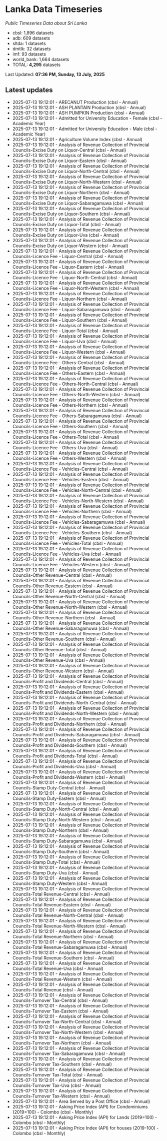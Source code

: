 # Lanka Data Timeseries
*Public Timeseries Data about Sri Lanka*

* cbsl: 1,896 datasets
* adb: 609 datasets
* sltda: 1 datasets
* dmtlk: 32 datasets
* imf: 93 datasets
* world_bank: 1,664 datasets
* TOTAL: **4,295** datasets

Last Updated: **07:36 PM, Sunday, 13 July, 2025**

## Latest updates

* 2025-07-13 19:12:01 - ARECANUT Production (cbsl - Annual)
* 2025-07-13 19:12:01 - ASH PLANTAIN Production (cbsl - Annual)
* 2025-07-13 19:12:01 - ASH PUMPKIN Production (cbsl - Annual)
* 2025-07-13 19:12:01 - Admitted for University Education - Female (cbsl - Academic Year)
* 2025-07-13 19:12:01 - Admitted for University Education - Male (cbsl - Academic Year)
* 2025-07-13 19:12:01 - Agriculture Volume Index (cbsl - Annual)
* 2025-07-13 19:12:01 - Analysis of Revenue Collection of Provincial Councils-Excise Duty on Liquor-Central (cbsl - Annual)
* 2025-07-13 19:12:01 - Analysis of Revenue Collection of Provincial Councils-Excise Duty on Liquor-Eastern (cbsl - Annual)
* 2025-07-13 19:12:01 - Analysis of Revenue Collection of Provincial Councils-Excise Duty on Liquor-North-Central (cbsl - Annual)
* 2025-07-13 19:12:01 - Analysis of Revenue Collection of Provincial Councils-Excise Duty on Liquor-North-Western (cbsl - Annual)
* 2025-07-13 19:12:01 - Analysis of Revenue Collection of Provincial Councils-Excise Duty on Liquor-Northern (cbsl - Annual)
* 2025-07-13 19:12:01 - Analysis of Revenue Collection of Provincial Councils-Excise Duty on Liquor-Sabaragamuwa (cbsl - Annual)
* 2025-07-13 19:12:01 - Analysis of Revenue Collection of Provincial Councils-Excise Duty on Liquor-Southern (cbsl - Annual)
* 2025-07-13 19:12:01 - Analysis of Revenue Collection of Provincial Councils-Excise Duty on Liquor-Total (cbsl - Annual)
* 2025-07-13 19:12:01 - Analysis of Revenue Collection of Provincial Councils-Excise Duty on Liquor-Uva (cbsl - Annual)
* 2025-07-13 19:12:01 - Analysis of Revenue Collection of Provincial Councils-Excise Duty on Liquor-Western (cbsl - Annual)
* 2025-07-13 19:12:01 - Analysis of Revenue Collection of Provincial Councils-Licence Fee - Liquor-Central (cbsl - Annual)
* 2025-07-13 19:12:01 - Analysis of Revenue Collection of Provincial Councils-Licence Fee - Liquor-Eastern (cbsl - Annual)
* 2025-07-13 19:12:01 - Analysis of Revenue Collection of Provincial Councils-Licence Fee - Liquor-North-Central (cbsl - Annual)
* 2025-07-13 19:12:01 - Analysis of Revenue Collection of Provincial Councils-Licence Fee - Liquor-North-Western (cbsl - Annual)
* 2025-07-13 19:12:01 - Analysis of Revenue Collection of Provincial Councils-Licence Fee - Liquor-Northern (cbsl - Annual)
* 2025-07-13 19:12:01 - Analysis of Revenue Collection of Provincial Councils-Licence Fee - Liquor-Sabaragamuwa (cbsl - Annual)
* 2025-07-13 19:12:01 - Analysis of Revenue Collection of Provincial Councils-Licence Fee - Liquor-Southern (cbsl - Annual)
* 2025-07-13 19:12:01 - Analysis of Revenue Collection of Provincial Councils-Licence Fee - Liquor-Total (cbsl - Annual)
* 2025-07-13 19:12:01 - Analysis of Revenue Collection of Provincial Councils-Licence Fee - Liquor-Uva (cbsl - Annual)
* 2025-07-13 19:12:01 - Analysis of Revenue Collection of Provincial Councils-Licence Fee - Liquor-Western (cbsl - Annual)
* 2025-07-13 19:12:01 - Analysis of Revenue Collection of Provincial Councils-Licence Fee - Others-Central (cbsl - Annual)
* 2025-07-13 19:12:01 - Analysis of Revenue Collection of Provincial Councils-Licence Fee - Others-Eastern (cbsl - Annual)
* 2025-07-13 19:12:01 - Analysis of Revenue Collection of Provincial Councils-Licence Fee - Others-North-Central (cbsl - Annual)
* 2025-07-13 19:12:01 - Analysis of Revenue Collection of Provincial Councils-Licence Fee - Others-North-Western (cbsl - Annual)
* 2025-07-13 19:12:01 - Analysis of Revenue Collection of Provincial Councils-Licence Fee - Others-Northern (cbsl - Annual)
* 2025-07-13 19:12:01 - Analysis of Revenue Collection of Provincial Councils-Licence Fee - Others-Sabaragamuwa (cbsl - Annual)
* 2025-07-13 19:12:01 - Analysis of Revenue Collection of Provincial Councils-Licence Fee - Others-Southern (cbsl - Annual)
* 2025-07-13 19:12:01 - Analysis of Revenue Collection of Provincial Councils-Licence Fee - Others-Total (cbsl - Annual)
* 2025-07-13 19:12:01 - Analysis of Revenue Collection of Provincial Councils-Licence Fee - Others-Uva (cbsl - Annual)
* 2025-07-13 19:12:01 - Analysis of Revenue Collection of Provincial Councils-Licence Fee - Others-Western (cbsl - Annual)
* 2025-07-13 19:12:01 - Analysis of Revenue Collection of Provincial Councils-Licence Fee - Vehicles-Central (cbsl - Annual)
* 2025-07-13 19:12:01 - Analysis of Revenue Collection of Provincial Councils-Licence Fee - Vehicles-Eastern (cbsl - Annual)
* 2025-07-13 19:12:01 - Analysis of Revenue Collection of Provincial Councils-Licence Fee - Vehicles-North-Central (cbsl - Annual)
* 2025-07-13 19:12:01 - Analysis of Revenue Collection of Provincial Councils-Licence Fee - Vehicles-North-Western (cbsl - Annual)
* 2025-07-13 19:12:01 - Analysis of Revenue Collection of Provincial Councils-Licence Fee - Vehicles-Northern (cbsl - Annual)
* 2025-07-13 19:12:01 - Analysis of Revenue Collection of Provincial Councils-Licence Fee - Vehicles-Sabaragamuwa (cbsl - Annual)
* 2025-07-13 19:12:01 - Analysis of Revenue Collection of Provincial Councils-Licence Fee - Vehicles-Southern (cbsl - Annual)
* 2025-07-13 19:12:01 - Analysis of Revenue Collection of Provincial Councils-Licence Fee - Vehicles-Total (cbsl - Annual)
* 2025-07-13 19:12:01 - Analysis of Revenue Collection of Provincial Councils-Licence Fee - Vehicles-Uva (cbsl - Annual)
* 2025-07-13 19:12:01 - Analysis of Revenue Collection of Provincial Councils-Licence Fee - Vehicles-Western (cbsl - Annual)
* 2025-07-13 19:12:01 - Analysis of Revenue Collection of Provincial Councils-Other Revenue-Central (cbsl - Annual)
* 2025-07-13 19:12:01 - Analysis of Revenue Collection of Provincial Councils-Other Revenue-Eastern (cbsl - Annual)
* 2025-07-13 19:12:01 - Analysis of Revenue Collection of Provincial Councils-Other Revenue-North-Central (cbsl - Annual)
* 2025-07-13 19:12:01 - Analysis of Revenue Collection of Provincial Councils-Other Revenue-North-Western (cbsl - Annual)
* 2025-07-13 19:12:01 - Analysis of Revenue Collection of Provincial Councils-Other Revenue-Northern (cbsl - Annual)
* 2025-07-13 19:12:01 - Analysis of Revenue Collection of Provincial Councils-Other Revenue-Sabaragamuwa (cbsl - Annual)
* 2025-07-13 19:12:01 - Analysis of Revenue Collection of Provincial Councils-Other Revenue-Southern (cbsl - Annual)
* 2025-07-13 19:12:01 - Analysis of Revenue Collection of Provincial Councils-Other Revenue-Total (cbsl - Annual)
* 2025-07-13 19:12:01 - Analysis of Revenue Collection of Provincial Councils-Other Revenue-Uva (cbsl - Annual)
* 2025-07-13 19:12:01 - Analysis of Revenue Collection of Provincial Councils-Other Revenue-Western (cbsl - Annual)
* 2025-07-13 19:12:01 - Analysis of Revenue Collection of Provincial Councils-Profit and Dividends-Central (cbsl - Annual)
* 2025-07-13 19:12:01 - Analysis of Revenue Collection of Provincial Councils-Profit and Dividends-Eastern (cbsl - Annual)
* 2025-07-13 19:12:01 - Analysis of Revenue Collection of Provincial Councils-Profit and Dividends-North-Central (cbsl - Annual)
* 2025-07-13 19:12:01 - Analysis of Revenue Collection of Provincial Councils-Profit and Dividends-North-Western (cbsl - Annual)
* 2025-07-13 19:12:01 - Analysis of Revenue Collection of Provincial Councils-Profit and Dividends-Northern (cbsl - Annual)
* 2025-07-13 19:12:01 - Analysis of Revenue Collection of Provincial Councils-Profit and Dividends-Sabaragamuwa (cbsl - Annual)
* 2025-07-13 19:12:01 - Analysis of Revenue Collection of Provincial Councils-Profit and Dividends-Southern (cbsl - Annual)
* 2025-07-13 19:12:01 - Analysis of Revenue Collection of Provincial Councils-Profit and Dividends-Total (cbsl - Annual)
* 2025-07-13 19:12:01 - Analysis of Revenue Collection of Provincial Councils-Profit and Dividends-Uva (cbsl - Annual)
* 2025-07-13 19:12:01 - Analysis of Revenue Collection of Provincial Councils-Profit and Dividends-Western (cbsl - Annual)
* 2025-07-13 19:12:01 - Analysis of Revenue Collection of Provincial Councils-Stamp Duty-Central (cbsl - Annual)
* 2025-07-13 19:12:01 - Analysis of Revenue Collection of Provincial Councils-Stamp Duty-Eastern (cbsl - Annual)
* 2025-07-13 19:12:01 - Analysis of Revenue Collection of Provincial Councils-Stamp Duty-North-Central (cbsl - Annual)
* 2025-07-13 19:12:01 - Analysis of Revenue Collection of Provincial Councils-Stamp Duty-North-Western (cbsl - Annual)
* 2025-07-13 19:12:01 - Analysis of Revenue Collection of Provincial Councils-Stamp Duty-Northern (cbsl - Annual)
* 2025-07-13 19:12:01 - Analysis of Revenue Collection of Provincial Councils-Stamp Duty-Sabaragamuwa (cbsl - Annual)
* 2025-07-13 19:12:01 - Analysis of Revenue Collection of Provincial Councils-Stamp Duty-Southern (cbsl - Annual)
* 2025-07-13 19:12:01 - Analysis of Revenue Collection of Provincial Councils-Stamp Duty-Total (cbsl - Annual)
* 2025-07-13 19:12:01 - Analysis of Revenue Collection of Provincial Councils-Stamp Duty-Uva (cbsl - Annual)
* 2025-07-13 19:12:01 - Analysis of Revenue Collection of Provincial Councils-Stamp Duty-Western (cbsl - Annual)
* 2025-07-13 19:12:01 - Analysis of Revenue Collection of Provincial Councils-Total Revenue-Central (cbsl - Annual)
* 2025-07-13 19:12:01 - Analysis of Revenue Collection of Provincial Councils-Total Revenue-Eastern (cbsl - Annual)
* 2025-07-13 19:12:01 - Analysis of Revenue Collection of Provincial Councils-Total Revenue-North-Central (cbsl - Annual)
* 2025-07-13 19:12:01 - Analysis of Revenue Collection of Provincial Councils-Total Revenue-North-Western (cbsl - Annual)
* 2025-07-13 19:12:01 - Analysis of Revenue Collection of Provincial Councils-Total Revenue-Northern (cbsl - Annual)
* 2025-07-13 19:12:01 - Analysis of Revenue Collection of Provincial Councils-Total Revenue-Sabaragamuwa (cbsl - Annual)
* 2025-07-13 19:12:01 - Analysis of Revenue Collection of Provincial Councils-Total Revenue-Southern (cbsl - Annual)
* 2025-07-13 19:12:01 - Analysis of Revenue Collection of Provincial Councils-Total Revenue-Uva (cbsl - Annual)
* 2025-07-13 19:12:01 - Analysis of Revenue Collection of Provincial Councils-Total Revenue-Western (cbsl - Annual)
* 2025-07-13 19:12:01 - Analysis of Revenue Collection of Provincial Councils-Total Revenue (cbsl - Annual)
* 2025-07-13 19:12:01 - Analysis of Revenue Collection of Provincial Councils-Turnover Tax-Central (cbsl - Annual)
* 2025-07-13 19:12:01 - Analysis of Revenue Collection of Provincial Councils-Turnover Tax-Eastern (cbsl - Annual)
* 2025-07-13 19:12:01 - Analysis of Revenue Collection of Provincial Councils-Turnover Tax-North-Central (cbsl - Annual)
* 2025-07-13 19:12:01 - Analysis of Revenue Collection of Provincial Councils-Turnover Tax-North-Western (cbsl - Annual)
* 2025-07-13 19:12:01 - Analysis of Revenue Collection of Provincial Councils-Turnover Tax-Northern (cbsl - Annual)
* 2025-07-13 19:12:01 - Analysis of Revenue Collection of Provincial Councils-Turnover Tax-Sabaragamuwa (cbsl - Annual)
* 2025-07-13 19:12:01 - Analysis of Revenue Collection of Provincial Councils-Turnover Tax-Southern (cbsl - Annual)
* 2025-07-13 19:12:01 - Analysis of Revenue Collection of Provincial Councils-Turnover Tax-Total (cbsl - Annual)
* 2025-07-13 19:12:01 - Analysis of Revenue Collection of Provincial Councils-Turnover Tax-Uva (cbsl - Annual)
* 2025-07-13 19:12:01 - Analysis of Revenue Collection of Provincial Councils-Turnover Tax-Western (cbsl - Annual)
* 2025-07-13 19:12:01 - Area Served by a Post Office (cbsl - Annual)
* 2025-07-13 19:12:01 - Asking Price Index (API) for Condominiums (2019=100) - Colombo (cbsl - Monthly)
* 2025-07-13 19:12:01 - Asking Price Index (API) for Lands (2019=100) - Colombo (cbsl - Monthly)
* 2025-07-13 19:12:01 - Asking Price Index (API) for houses (2019-100) - Colombo (cbsl - Monthly)